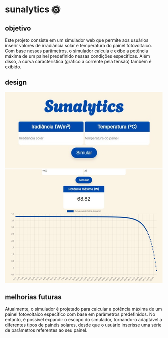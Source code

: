 # sunalytics :sun_with_face:

## objetivo
Este projeto consiste em um simulador web que permite aos usuários inserir valores de irradiância solar 
e temperatura do painel fotovoltaico. Com base nesses parâmetros, o simulador calcula e exibe a potência 
máxima de um painel predefinido nessas condições específicas. Além disso, a curva característica (gráfico 
a corrente pela tensão) também é exibido.

## design
<img src="design/sunalytics_design_1.jpg">
<img src="design/sunalytics_design_2.jpg">
    
## melhorias futuras
Atualmente, o simulador é projetado para calcular a potência máxima de um painel fotovoltaico específico com base em parâmetros predefinidos. No entanto, é possível expandir o escopo do simulador, tornando-o adaptável a diferentes tipos de painéis solares, desde que o usuário inserisse uma série de parâmetros referentes ao seu painel.
